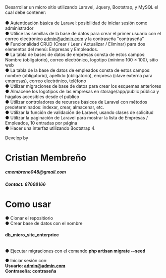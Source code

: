 Desarrollar un micro sitio utilizando Laravel, Jquery, Bootstrap, y MySQL el cual debe contener: <br><br>
● Autenticación básica de Laravel: posibilidad de iniciar sesión como administrador<br>
● Utilice las semillas de la base de datos para crear el primer usuario con el correo electrónico admin@admin.com y la contraseña "contraseña"<br>
● Funcionalidad CRUD (Crear / Leer / Actualizar / Eliminar) para dos elementos del menú: Empresas y Empleados.<br>
● La tabla de bases de datos de empresas consta de estos campos: Nombre (obligatorio), correo electrónico, logotipo (mínimo 100 × 100), sitio web<br>
● La tabla de la base de datos de empleados consta de estos campos: nombre (obligatorio), apellido (obligatorio), empresa (clave externa para empresas), correo electrónico, teléfono<br>
● Utilizar migraciones de base de datos para crear los esquemas anteriores<br>
● Almacene los logotipos de las empresas en storage/app/public pública y hágalos accesibles desde el público<br>
● Utilizar controladores de recursos básicos de Laravel con métodos predeterminados: indexar, crear, almacenar, etc.<br>
● Utilizar la función de validación de Laravel, usando clases de solicitud<br>
● Utilizar la paginación de Laravel para mostrar la lista de Empresas / Empleados, 10 entradas por página<br>
● Hacer una interfaz utilizando Bootstrap 4.<br>

Develop by
<h1>Cristian Membreño</h1>
<h5>cmembreno048@gmail.com</h5>
<h5>Contact: <span style="font-weight:600" > 87698166</span></h5>


<h1>Como usar</h1>
● Clonar el repositiorio <br>
● Crear base de datos con el nombre <h4><strong>db_micro_site_enterprice</strong></h4> <br>
● Ejecutar migraciones con el comando <strong> php artisan migrate --seed </strong> <br>

● Iniciar sesión con: <br> 
<strong>Usuario: admin@admin.com</strong> <br>
<strong>Contraseña: contraseña</strong>